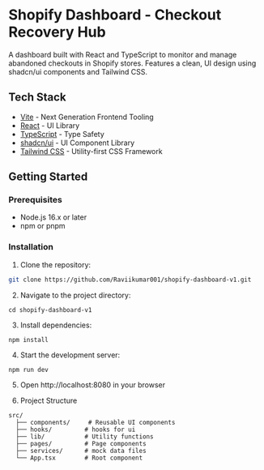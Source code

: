 # Shopify Dashboard - Checkout Recovery Hub

A dashboard built with React and TypeScript to monitor and manage abandoned checkouts in Shopify stores. Features a clean, UI design using shadcn/ui components and Tailwind CSS.

## Tech Stack

- [Vite](https://vitejs.dev/) - Next Generation Frontend Tooling
- [React](https://reactjs.org/) - UI Library
- [TypeScript](https://www.typescriptlang.org/) - Type Safety
- [shadcn/ui](https://ui.shadcn.com/) - UI Component Library
- [Tailwind CSS](https://tailwindcss.com/) - Utility-first CSS Framework


## Getting Started

### Prerequisites

- Node.js 16.x or later
- npm or pnpm

### Installation

1. Clone the repository:
```bash
git clone https://github.com/Raviikumar001/shopify-dashboard-v1.git

```
2. Navigate to the project directory:

```
cd shopify-dashboard-v1
```

3. Install dependencies:

```
npm install
```

4. Start the development server:

```
npm run dev
```

5. Open http://localhost:8080 in your browser

6. Project Structure

```
src/
  ├── components/     # Reusable UI components
  ├── hooks/         # hooks for ui
  ├── lib/           # Utility functions
  ├── pages/         # Page components
  ├── services/      # mock data files
  └── App.tsx        # Root component

```
